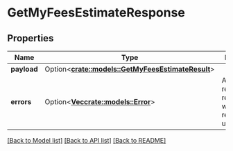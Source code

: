# GetMyFeesEstimateResponse

## Properties

Name | Type | Description | Notes
------------ | ------------- | ------------- | -------------
**payload** | Option<[**crate::models::GetMyFeesEstimateResult**](GetMyFeesEstimateResult.md)> |  | [optional]
**errors** | Option<[**Vec<crate::models::Error>**](Error.md)> | A list of error responses returned when a request is unsuccessful. | [optional]

[[Back to Model list]](../README.md#documentation-for-models) [[Back to API list]](../README.md#documentation-for-api-endpoints) [[Back to README]](../README.md)


